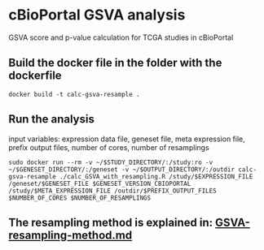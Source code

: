 # cBioPortal GSVA analysis
GSVA score and p-value calculation for TCGA studies in cBioPortal

## Build the docker file in the folder with the dockerfile
``` docker build -t calc-gsva-resample . ```

## Run the analysis
input variables: expression data file, geneset file, meta expression file, prefix output files, number of cores, number of resamplings

``` sudo docker run --rm -v ~/$STUDY_DIRECTORY/:/study:ro -v ~/$GENESET_DIRECTORY/:/geneset -v ~/$OUTPUT_DIRECTORY/:/outdir calc-gsva-resample ./calc_GSVA_with_resampling.R /study/$EXPRESSION_FILE /geneset/$GENESET_FILE $GENESET_VERSION_CBIOPORTAL /study/$META_EXPRESSION_FILE /outdir/$PREFIX_OUTPUT_FILES $NUMBER_OF_CORES $NUMBER_OF_RESAMPLINGS ```

## The resampling method is explained in: [GSVA-resampling-method.md](GSVA-resampling-method.md)
